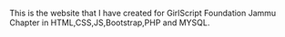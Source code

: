 This is the website that I have created for GirlScript Foundation Jammu Chapter in HTML,CSS,JS,Bootstrap,PHP and MYSQL.
